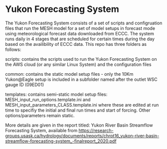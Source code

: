 # Yukon Forecasting System
The Yukon Forecasting System consists of a set of scripts and configruation files that run the MESH model for a set of model setups in forecast mode using meteorological forecast data downloaded from ECCC. The system runs daily in 4 stages that are scheduled for certain times during the day based on the availibility of ECCC data. This repo has three folders as follows:

scripts: contains the scripts used to run the Yukon Forecasting System on the AWS cloud (or any similar Linux System) and the configuration files

common: contains the static model setup files - only the 10Km Yukon@Eagle setup is included in a subfolder named after the outlet WSC gauge ID (09ED01) 

templates: contains semi-static model setup files: MESH_input_run_options.template.ini and MESH_input_parameters_CLASS.template.ini where these are edited at run time to specifiy the initial and final run times and start of forcing. Other options/parameters remain static.

More details are given in the report titled: Yukon River Basin Streamflow Forecasting System, available from https://research-groups.usask.ca/hydrology/documents/reports/chrpt16_yukon-river-basin-streamflow-forecasting-system_-finalreport_2020.pdf
